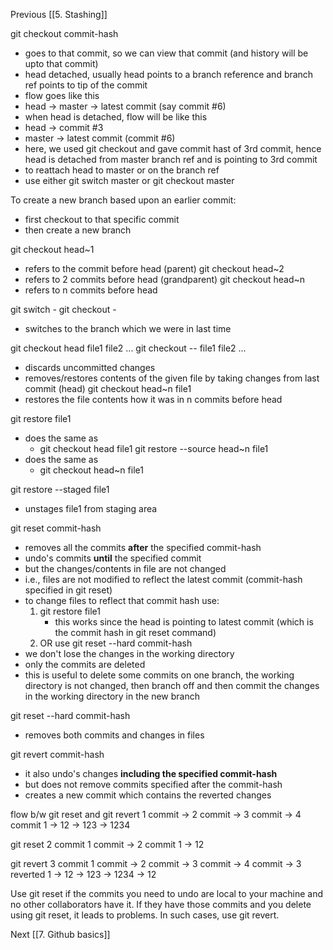 Previous [[5. Stashing]]

git checkout commit-hash
- goes to that commit, so we can view that commit (and history will be upto that commit)
- head detached, usually head points to a branch reference and branch ref points to tip of the commit
- flow goes like this
- head -> master -> latest commit (say commit #6)
- when head is detached, flow will be like this
- head -> commit #3
- master -> latest commit (commit #6)
- here, we used git checkout and gave commit hast of 3rd commit, hence head is detached from master branch ref and is pointing to 3rd commit
- to reattach head to master or on the branch ref
- use either git switch master or git checkout master

To create a new branch based upon an earlier commit:
- first checkout to that specific commit
- then create a new branch

git checkout head~1
- refers to the commit before head (parent)
git checkout head~2
- refers to 2 commits before head (grandparent)
git checkout head~n
- refers to n commits before head

git switch -
git checkout -
- switches to the branch which we were in last time

git checkout head file1 file2 ...
git checkout -- file1 file2 ...
- discards uncommitted changes
- removes/restores contents of the given file by taking changes from last commit (head)
git checkout head~n file1
- restores the file contents how it was in n commits before head

git restore file1
- does the same as
	- git checkout head file1
git restore --source head~n file1
- does the same as
	- git checkout head~n file1

git restore --staged file1
- unstages file1 from staging area

git reset commit-hash
- removes all the commits **after** the specified commit-hash
- undo's commits **until** the specified commit
- but the changes/contents in file are not changed
- i.e., files are not modified to reflect the latest commit (commit-hash specified in git reset)
- to change files to reflect that commit hash use:
	1. git restore file1
		- this works since the head is pointing to latest commit (which is the commit hash in git reset command)
	2. OR use git reset --hard commit-hash
- we don't lose the changes in the working directory
- only the commits are deleted
- this is useful to delete some commits on one branch, the working directory is not changed, then branch off and then commit the changes in the working directory in the new branch

git reset --hard commit-hash
- removes both commits and changes in files

git revert commit-hash
- it also undo's changes **including the specified commit-hash**
- but does not remove commits specified after the commit-hash
- creates a new commit which contains the reverted changes

flow b/w git reset and git revert
1 commit -> 2 commit -> 3 commit -> 4 commit
1              ->   12          -> 123          -> 1234

git reset 2 commit
1 commit -> 2 commit
1              -> 12

git revert 3 commit
1 commit -> 2 commit -> 3 commit -> 4 commit -> 3 reverted
1              ->  12             ->  123          -> 1234        -> 12

Use git reset if the commits you need to undo are local to your machine and no other collaborators have it.
If they have those commits and you delete using git reset, it leads to problems. In such cases, use git revert.

Next [[7. Github basics]]
